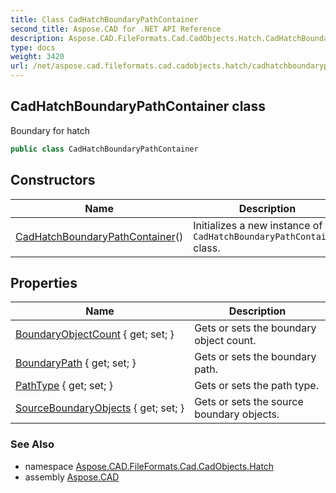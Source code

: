 ```yaml
---
title: Class CadHatchBoundaryPathContainer
second_title: Aspose.CAD for .NET API Reference
description: Aspose.CAD.FileFormats.Cad.CadObjects.Hatch.CadHatchBoundaryPathContainer class. Boundary for hatch
type: docs
weight: 3420
url: /net/aspose.cad.fileformats.cad.cadobjects.hatch/cadhatchboundarypathcontainer/
---
```

## CadHatchBoundaryPathContainer class

Boundary for hatch

```csharp
public class CadHatchBoundaryPathContainer
```

## Constructors

| Name | Description |
| --- | --- |
| [CadHatchBoundaryPathContainer](cadhatchboundarypathcontainer/)() | Initializes a new instance of the `CadHatchBoundaryPathContainer` class. |

## Properties

| Name | Description |
| --- | --- |
| [BoundaryObjectCount](../../aspose.cad.fileformats.cad.cadobjects.hatch/cadhatchboundarypathcontainer/boundaryobjectcount/) { get; set; } | Gets or sets the boundary object count. |
| [BoundaryPath](../../aspose.cad.fileformats.cad.cadobjects.hatch/cadhatchboundarypathcontainer/boundarypath/) { get; set; } | Gets or sets the boundary path. |
| [PathType](../../aspose.cad.fileformats.cad.cadobjects.hatch/cadhatchboundarypathcontainer/pathtype/) { get; set; } | Gets or sets the path type. |
| [SourceBoundaryObjects](../../aspose.cad.fileformats.cad.cadobjects.hatch/cadhatchboundarypathcontainer/sourceboundaryobjects/) { get; set; } | Gets or sets the source boundary objects. |

### See Also

* namespace [Aspose.CAD.FileFormats.Cad.CadObjects.Hatch](../../aspose.cad.fileformats.cad.cadobjects.hatch/)
* assembly [Aspose.CAD](../../)


